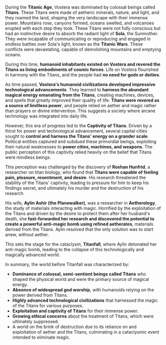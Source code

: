 
During the **Titanic Age**, Vostera was dominated by colossal beings called **Titans**. These Titans were made of aetheric minerals, nature, and light, and they roamed the land, shaping the very landscape with their immense power. Mountains rose, canyons formed, oceans swelled, and volcanoes erupted with each step they took. These Titans were not fully conscious but had an instinctive desire to absorb the radiant light of **Sola**, the Sunmother. They were incapable of communicating or reproducing and engaged in endless battles over Sola's light, known as the **Titanic Wars**. These conflicts were devastating, capable of demolishing mountains and emptying oceans.

During this time, **humanoid inhabitants existed on Vostera and revered the Titans as living embodiments of cosmic forces**. Life on Vostera flourished in harmony with the Titans, and the people had **no need for gods or deities**.

As time passed, **Vostera's humanoid civilizations developed impressive technological advancements**. They learned to **harness the abundant magical energy emanating from the Titans**, creating machines, devices, and spells that greatly improved their quality of life. **Titans were revered as a source of limitless power**, and people relied on aether and magic rather than prayers or divine intervention. This suggests a society where arcane technology was integrated into daily life.

However, this era of progress led to the **Captivity of Titans**. Driven by a thirst for power and technological advancement, several capital cities sought to **control and harness the Titans' energy on a grander scale**. Political entities captured and subdued these primordial beings, exploiting their natural weaknesses to **power cities, machines, and weapons**. The public perception of this captivity relied heavily on the belief that Titans were mindless beings.

This perception was challenged by the discovery of **Roshan Hunfrid**, a researcher on titan biology, who found that **Titans were capable of feeling pain, pleasure, resentment, and desire**. His research threatened the stability of the Titans' captivity, leading to pressure for him to keep his findings secret, and ultimately his murder and the destruction of his research.

His wife, **Aylin Ashir (the Planewalker)**, was a researcher in **Aetherology**, the study of materials interacting with magic. Horrified by the exploitation of the Titans and driven by the desire to protect them after her husband's death, she **fast-forwarded her research and discovered the potential to create a powerful anti-magic bomb using refined aetherates**, materials derived from the Titans. Aylin resolved that the only solution was to start anew, without aether.

This sets the stage for the cataclysm, **Titanfall**, where Aylin detonated her anti-magic bomb, leading to the collapse of this technologically and magically advanced world.

In summary, the world before Titanfall was characterized by:

- **Dominance of colossal, semi-sentient beings called Titans** who shaped the physical world and were the primary source of magical energy.
- **Absence of widespread god worship**, with humanoids relying on the power derived from Titans.
- **Highly advanced technological civilizations** that harnessed the magic of the Titans for various purposes.
- **Exploitation and captivity of Titans** for their immense power.
- **Growing ethical concerns** about the treatment of Titans, which were ultimately suppressed.
- A world on the brink of destruction due to its reliance on and exploitation of aether and the Titans, culminating in a cataclysmic event intended to eliminate magic.